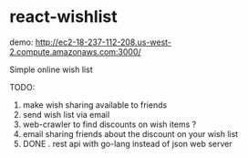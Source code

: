 ﻿# react-wishlist
 demo: http://ec2-18-237-112-208.us-west-2.compute.amazonaws.com:3000/
 
 Simple online wish list
 
 TODO: 
 
 1. make wish sharing available to friends
 2. send wish list via email
 3. web-crawler to find discounts on wish items ?
 4. email sharing friends about the discount on your wish list
 5. DONE . rest api with go-lang instead of json web server
 
